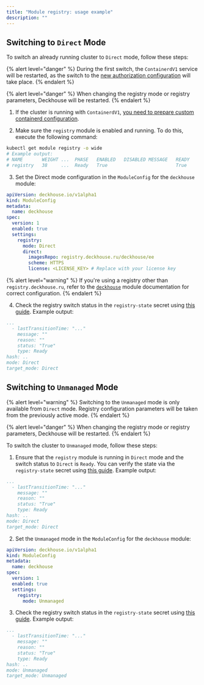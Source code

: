 ```yaml
---
title: "Module registry: usage example"
description: ""
---
```


## Switching to `Direct` Mode

To switch an already running cluster to `Direct` mode, follow these steps:

{% alert level="danger" %}
During the first switch, the `ContainerdV1` service will be restarted, as the switch to the [new authorization configuration](./faq.html#how-to-prepare-containerdv1) will take place.
{% endalert %}

{% alert level="danger" %}
When changing the registry mode or registry parameters, Deckhouse will be restarted.
{% endalert %}

1. If the cluster is running with `ContainerdV1`, [you need to prepare custom containerd configuration](./faq.html#how-to-prepare-containerdv1).

<!-- markdownlint-disable MD029 -->
2. Make sure the `registry` module is enabled and running. To do this, execute the following command:

```bash
kubectl get module registry -o wide
# Example output:
# NAME       WEIGHT ...  PHASE   ENABLED   DISABLED MESSAGE   READY
# registry   38     ...  Ready   True                         True
```

<!-- markdownlint-disable MD029 -->
3. Set the Direct mode configuration in the `ModuleConfig` for the `deckhouse` module:

```yaml
apiVersion: deckhouse.io/v1alpha1
kind: ModuleConfig
metadata:
  name: deckhouse
spec:
  version: 1
  enabled: true
  settings:
    registry:
      mode: Direct
      direct:
        imagesRepo: registry.deckhouse.ru/deckhouse/ee
        scheme: HTTPS
        license: <LICENSE_KEY> # Replace with your license key
```

{% alert level="warning" %}
If you're using a registry other than `registry.deckhouse.ru`, refer to the [`deckhouse`](/products/kubernetes-platform/documentation/v1/modules/deckhouse/) module documentation for correct configuration.
{% endalert %}

<!-- markdownlint-disable MD029 -->
4. Check the registry switch status in the `registry-state` secret using [this guide](./faq.html#how-to-check-the-registry-mode-switch-status). Example output:

```yaml
...
  - lastTransitionTime: "..."
    message: ""
    reason: ""
    status: "True"
    type: Ready
hash: ..
mode: Direct
target_mode: Direct
```

## Switching to `Unmanaged` Mode

{% alert level="warning" %}
Switching to the `Unmanaged` mode is only available from `Direct` mode. Registry configuration parameters will be taken from the previously active mode.
{% endalert %}

{% alert level="danger" %}
When changing the registry mode or registry parameters, Deckhouse will be restarted.
{% endalert %}

To switch the cluster to `Unmanaged` mode, follow these steps:

1. Ensure that the `registry` module is running in `Direct` mode and the switch status to `Direct` is `Ready`. You can verify the state via the `registry-state` secret using [this guide](./faq.html#how-to-check-the-registry-mode-switch-status). Example output:

```yaml
...
  - lastTransitionTime: "..."
    message: ""
    reason: ""
    status: "True"
    type: Ready
hash: ..
mode: Direct
target_mode: Direct
```

<!-- markdownlint-disable MD029 -->
2. Set the `Unmanaged` mode in the `ModuleConfig` for the `deckhouse` module:

```yaml
apiVersion: deckhouse.io/v1alpha1
kind: ModuleConfig
metadata:
  name: deckhouse
spec:
  version: 1
  enabled: true
  settings:
    registry:
      mode: Unmanaged
```

<!-- markdownlint-disable MD029 -->
3. Check the registry switch status in the `registry-state` secret using [this guide](./faq.html#how-to-check-the-registry-mode-switch-status). Example output:

```yaml
...
  - lastTransitionTime: "..."
    message: ""
    reason: ""
    status: "True"
    type: Ready
hash: ..
mode: Unmanaged
target_mode: Unmanaged
```
